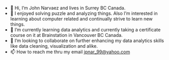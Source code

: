 - 👋 Hi, I’m John Narvaez and lives in Surrey BC Canada.
- 👀 I enjoyed solving puzzle and analyzing things. Also I’m interested in learning about computer related and continually strive to learn new things.
- 🌱 I’m currently learning data analytics and currently taking a certificate course on it at Brainstation in Vancouver BC Canada.
- 💞️ I’m looking to collaborate on further enhancing my data analytics skills like data cleaning, visualization and alike.
- 📫 How to reach me thru my email jpnar_99@yahoo.com

<!---
Jp1Github/Jp1Github is a ✨ special ✨ repository because its `README.md` (this file) appears on your GitHub profile.
You can click the Preview link to take a look at your changes.
--->
